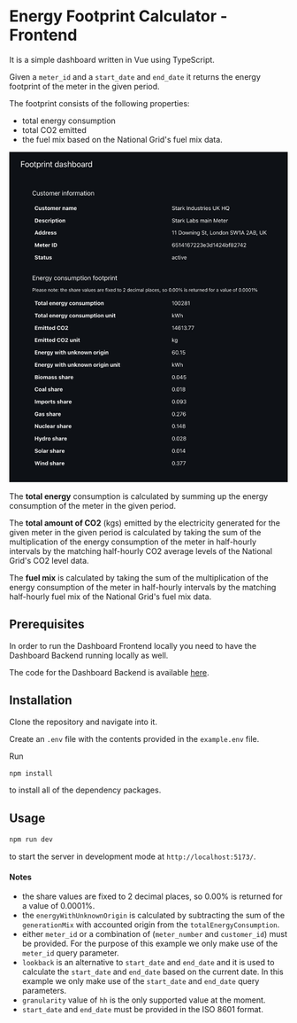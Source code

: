 
# Energy Footprint Calculator - Frontend

It is a simple dashboard written in Vue using TypeScript.

Given a `meter_id` and a `start_date` and `end_date` it returns the energy footprint of the meter in the given period.

The footprint consists of the following properties:
* total energy consumption
* total CO2 emitted
* the fuel mix based on the National Grid's fuel mix data.

![Energy footprint dashboard](./src/assets/energy-footprint-dashboard-interface.png)

The **total energy** consumption is calculated by summing up the energy consumption of the meter in the given period.

The **total amount of CO2** (kgs) emitted by the electricity generated for the given meter in the given period
is calculated by taking the sum of the multiplication of the energy consumption of the meter in half-hourly
intervals by the matching half-hourly CO2 average levels of the National Grid's CO2 level data.

The **fuel mix** is calculated by taking the sum of the multiplication of the energy consumption of the meter in half-hourly
intervals by the matching half-hourly fuel mix of the National Grid's fuel mix data.

## Prerequisites

In order to run the Dashboard Frontend locally you need to have the Dashboard Backend running locally as well.

The code for the Dashboard Backend is available [here](https://github.com/melnikovkolya/openvolt-dashboard-backend).


## Installation

Clone the repository and navigate into it.

Create an `.env` file with the contents provided in the `example.env` file.

Run

```bash
npm install
```

to install all of the dependency packages.

## Usage

```bash
npm run dev
```
to start the server in development mode at `http://localhost:5173/`.


#### Notes
* the share values are fixed to 2 decimal places, so 0.00% is returned for a value of 0.0001%.
* the `energyWithUnknownOrigin` is calculated by subtracting the sum of the `generationMix` with accounted origin from the `totalEnergyConsumption`.
* either `meter_id` or a combination of (`meter_number` and `customer_id`) must be provided. For the purpose of this example we only make use of the `meter_id` query parameter.
* `lookback` is an alternative to `start_date` and `end_date` and it is used to calculate the `start_date` and `end_date` based on the current date.
  In this example we only make use of the `start_date` and `end_date` query parameters.
* `granularity` value of `hh` is the only supported value at the moment.
* `start_date` and `end_date` must be provided in the ISO 8601 format.
